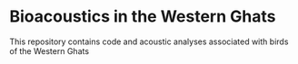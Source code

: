 # Bioacoustics in the Western Ghats

This repository contains code and acoustic analyses associated with birds of the Western Ghats


